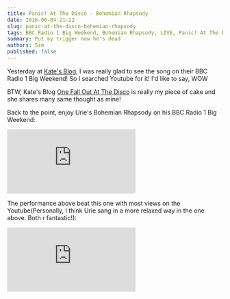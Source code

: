 ```yaml
---
title: Panic! At The Disco - Bohemian Rhapsody
date: 2016-06-04 21:22
slug: panic-at-the-disco-bohemian-rhapsody
tags: BBC Radio 1 Big Weekend, Bohemian Rhapsody, LIVE, Panic! At The Disco, Youtube
summary: Put my trigger now he's dead
authors: Sim
published: false
---
```


Yesterday at [Kate's Blog](https://bandsbandsbandsblog.wordpress.com/2016/06/03/panic-at-the-disco-bbc-radio-1-big-weekend-performance-review/), I was really glad to see the song on their BBC Radio 1 Big Weekend! So I searched Youtube for it! I'd like to say, WOW

BTW, Kate's Blog [One Fall Out At The Disco](https://bandsbandsbandsblog.wordpress.com/) is really my piece of cake and she shares many same thought as mine!

Back to the point, enjoy Urie's Bohemian Rhapsody on his BBC Radio 1 Big Weekend:  
<iframe class="youtube" allow="autoplay; encrypted-media" allowfullscreen="" src="https://www.youtube.com/embed/hqHTM8mBOv0" frameborder="0"></iframe>

The performance above beat this one with most views on the Youtube(Personally, I think Urie sang in a more relaxed way in the one above. Both r fantastic!):  
<iframe class="youtube" allow="autoplay; encrypted-media" allowfullscreen="" src="https://www.youtube.com/embed/kT1t4jVmv7E" frameborder="0"></iframe>
